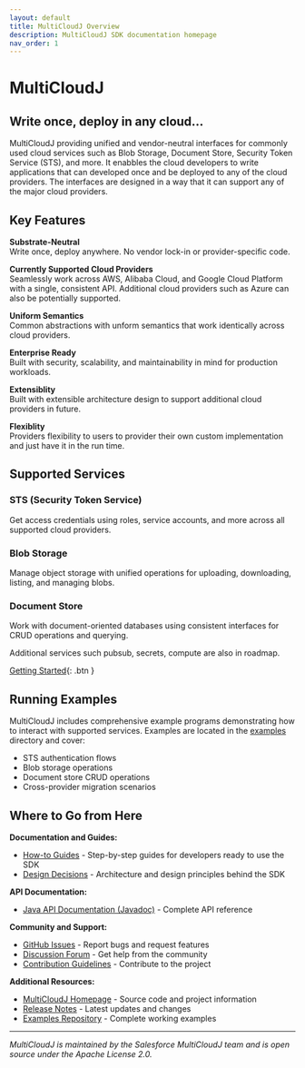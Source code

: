 ```yaml
---
layout: default
title: MultiCloudJ Overview
description: MultiCloudJ SDK documentation homepage
nav_order: 1
---
```


# MultiCloudJ
## Write once, deploy in any cloud...

MultiCloudJ providing unified and vendor-neutral interfaces for commonly used cloud services such as Blob Storage, Document Store, Security Token Service (STS), and more. It enabbles the cloud developers to write applications that can developed once and be deployed to any of the cloud providers. The interfaces are designed in a way that it can support any of the major cloud providers.


## Key Features

**Substrate-Neutral**  
Write once, deploy anywhere. No vendor lock-in or provider-specific code.

**Currently Supported Cloud Providers**  
Seamlessly work across AWS, Alibaba Cloud, and Google Cloud Platform with a single, consistent API. Additional cloud providers such as Azure can also be potentially supported.

**Uniform Semantics**  
Common abstractions with unform semantics that work identically across cloud providers.


**Enterprise Ready**  
Built with security, scalability, and maintainability in mind for production workloads.

**Extensiblity**  
Built with extensible architecture design to support additional cloud providers in future.

**Flexiblity**  
Providers flexibility to users to provider their own custom implementation and just have it in the run time.

## Supported Services

### STS (Security Token Service)
Get access credentials using roles, service accounts, and more across all supported cloud providers.

### Blob Storage
Manage object storage with unified operations for uploading, downloading, listing, and managing blobs.

### Document Store
Work with document-oriented databases using consistent interfaces for CRUD operations and querying.

Additional services such pubsub, secrets, compute are also in roadmap.




[Getting Started](getting-started/index.html){: .btn }
## Running Examples

MultiCloudJ includes comprehensive example programs demonstrating how to interact with supported services. Examples are located in the [examples](https://github.com/salesforce/multicloudj/tree/main/examples) directory and cover:

* STS authentication flows
* Blob storage operations
* Document store CRUD operations
* Cross-provider migration scenarios

## Where to Go from Here

**Documentation and Guides:**
* [How-to Guides](guides/index.html) - Step-by-step guides for developers ready to use the SDK
* [Design Decisions](design/index.html) - Architecture and design principles behind the SDK

**API Documentation:**
* [Java API Documentation (Javadoc)](api/java/latest/index.html) - Complete API reference

**Community and Support:**
* [GitHub Issues](https://github.com/salesforce/multicloudj/issues) - Report bugs and request features
* [Discussion Forum](https://github.com/salesforce/multicloudj/issues) - Get help from the community
* [Contribution Guidelines](https://github.com/salesforce/multicloudj/blob/main/CONTRIBUTING.md) - Contribute to the project

**Additional Resources:**
* [MultiCloudJ Homepage](https://github.com/salesforce/multicloudj) - Source code and project information
* [Release Notes](https://github.com/salesforce/multicloudj/releases) - Latest updates and changes
* [Examples Repository](https://github.com/salesforce/multicloudj/tree/main/examples) - Complete working examples

---

*MultiCloudJ is maintained by the Salesforce MultiCloudJ team and is open source under the Apache License 2.0.*
